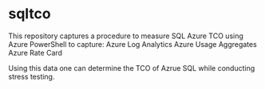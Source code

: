 # sqltco
This repository captures a procedure to measure SQL Azure TCO using Azure PowerShell to capture:
Azure Log Analytics
Azure Usage Aggregates
Azure Rate Card

Using this data one can determine the TCO of Azrue SQL while conducting stress testing.
